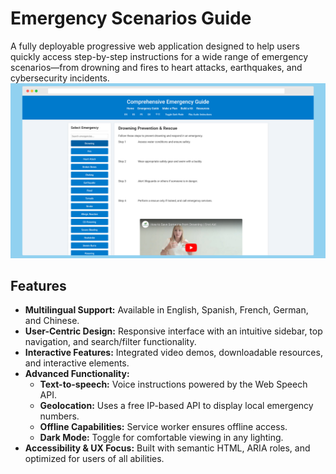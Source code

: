# Emergency Scenarios Guide

A fully deployable progressive web application designed to help users quickly access step-by-step instructions for a wide range of emergency scenarios—from drowning and fires to heart attacks, earthquakes, and cybersecurity incidents.
![Emergency Guide Screenshot](./img/MainPage.png)

## Features

- **Multilingual Support:** Available in English, Spanish, French, German, and Chinese.
- **User-Centric Design:** Responsive interface with an intuitive sidebar, top navigation, and search/filter functionality.
- **Interactive Features:** Integrated video demos, downloadable resources, and interactive elements.
- **Advanced Functionality:**
  - **Text-to-speech:** Voice instructions powered by the Web Speech API.
  - **Geolocation:** Uses a free IP-based API to display local emergency numbers.
  - **Offline Capabilities:** Service worker ensures offline access.
  - **Dark Mode:** Toggle for comfortable viewing in any lighting.
- **Accessibility & UX Focus:** Built with semantic HTML, ARIA roles, and optimized for users of all abilities.
